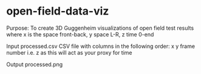 # open-field-data-viz

Purpose: To create 3D Guggenheim visualizations of open field test results where x is the space front-back, y space L-R, z time 0-end

Input
processed.csv
CSV file with columns in the following order:
x
y
frame number i.e. z as this will act as your proxy for time

Output
processed.png
